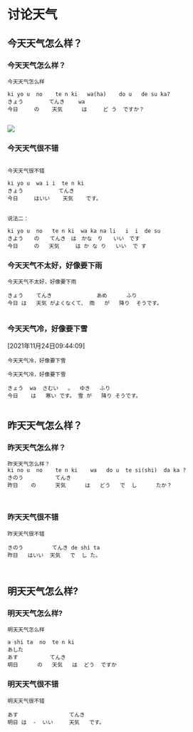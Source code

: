 # 讨论天气

## 今天天气怎么样？


### 今天天气怎么样？

```
今天天气怎么样

ki yo u  no    te n ki   wa(ha)    do u   de su ka?
きょう        てんき　　 wa     
今日     の    天気 　　　は     ど う  ですか？


```

![](assets/10002/04/100/01/01-1631236777430.png)


### 今天天气很不错

```

今天天气很不错

ki yo u  wa i i  te n ki
きょう           てんき  
今日     はいい    天気    です。


说法二：

ki yo u  no   te n ki  wa ka na li   i  i  de su 
きよう　　の　　てんき　は　かな　り　　いい　です
今日     の   天気     は か な り   いい  で す

```

### 今天天气不太好，好像要下雨


```
今天天气不太好，好像要下雨

きょう    てんき              あめ      ふり
今日 は   天気 がよくなくて、 雨   が   降り  そうです。


```


### 今天天气冷，好像要下雪  

[2021年11月24日09:44:09]

```
今天天气冷，好像要下雪 

今天天气冷，好像要下雪

きょう  wa  さむい   。  ゆき   ふり
今日    は   寒い です。 雪 が   降り そうです。


```




## 昨天天气怎么样？

### 昨天天气怎么样？


```
昨天天气怎么样？
ki no u  no    te n ki    wa   do u  te si(shi)  da ka ?
きのう          てんき  
昨日    の      天気      は   どう   で  し      たか？
 


```



### 昨天天气很不错

```
昨天天气很不错

きのう         てんき de shi ta
昨日   はいい  天気   で  し た。



```


## 明天天气怎么样?


### 明天天气怎么样?

```
明天天气怎么样

a shi ta  no  te n ki 
あした
あす          てんき 
明日      の   天気   は  どう  ですか

```


### 明天天气很不错


```
明天天气很不错

あす                てんき
明日 は  -  いい     天気   です。

```




